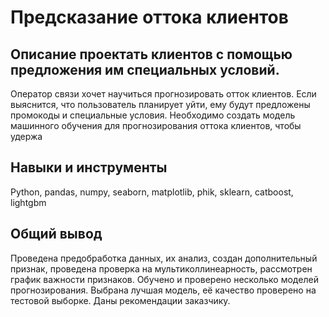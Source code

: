 # Предсказание оттока клиентов
## Описание проектать клиентов с помощью предложения им специальных условий.
Оператор связи хочет научиться прогнозировать отток клиентов. Если выяснится, что пользователь планирует уйти, ему будут предложены промокоды и специальные условия. Необходимо создать модель машинного обучения для прогнозирования оттока клиентов, чтобы удержа

## Навыки и инструменты
Python, pandas, numpy, seaborn, matplotlib, phik, sklearn, catboost, lightgbm

## Общий вывод
Проведена предобработка данных, их анализ, создан дополнительный признак, проведена проверка на мультиколлинеарность, рассмотрен график важности признаков. Обучено и проверено несколько моделей прогнозирования. Выбрана лучшая модель, её качество проверено на тестовой выборке. Даны рекомендации заказчику.

